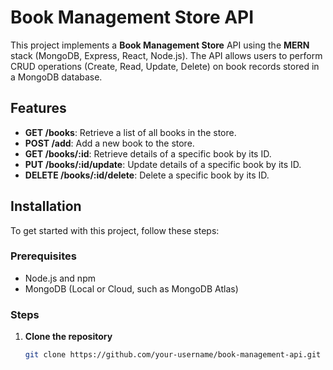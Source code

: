 # Book Management Store API

This project implements a **Book Management Store** API using the **MERN** stack (MongoDB, Express, React, Node.js). The API allows users to perform CRUD operations (Create, Read, Update, Delete) on book records stored in a MongoDB database.

## Features

- **GET /books**: Retrieve a list of all books in the store.
- **POST /add**: Add a new book to the store.
- **GET /books/:id**: Retrieve details of a specific book by its ID.
- **PUT /books/:id/update**: Update details of a specific book by its ID.
- **DELETE /books/:id/delete**: Delete a specific book by its ID.

## Installation

To get started with this project, follow these steps:

### Prerequisites

- Node.js and npm
- MongoDB (Local or Cloud, such as MongoDB Atlas)

### Steps

1. **Clone the repository**

   ```bash
   git clone https://github.com/your-username/book-management-api.git
   ```

